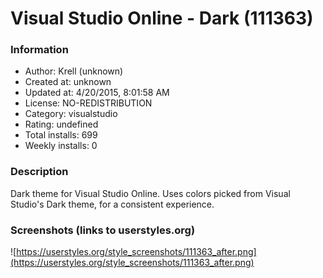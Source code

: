 # Visual Studio Online - Dark (111363)

### Information
- Author: Krell (unknown)
- Created at: unknown
- Updated at: 4/20/2015, 8:01:58 AM
- License: NO-REDISTRIBUTION
- Category: visualstudio
- Rating: undefined
- Total installs: 699
- Weekly installs: 0


### Description
Dark theme for Visual Studio Online. Uses colors picked from Visual Studio's Dark theme, for a consistent experience.


### Screenshots (links to userstyles.org)
![https://userstyles.org/style_screenshots/111363_after.png](https://userstyles.org/style_screenshots/111363_after.png)


